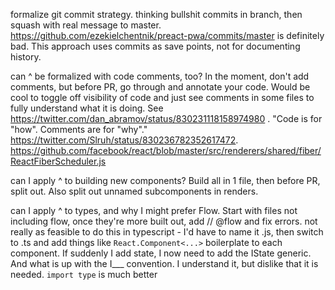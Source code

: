formalize git commit strategy. thinking bullshit commits in branch, then squash with real message to master. https://github.com/ezekielchentnik/preact-pwa/commits/master is definitely bad. This approach uses commits as save points, not for documenting history.

can ^ be formalized with code comments, too? In the moment, don't add comments, but before PR, go through and annotate your code. Would be cool to toggle off visibility of code and just see comments in some files to fully understand what it is doing. See https://twitter.com/dan_abramov/status/830231118158974980 . "Code is for "how". Comments are for "why"." https://twitter.com/Slruh/status/830236782352617472. https://github.com/facebook/react/blob/master/src/renderers/shared/fiber/ReactFiberScheduler.js

can I apply ^ to building new components? Build all in 1 file, then before PR, split out. Also split out unnamed subcomponents in renders.

can I apply ^ to types, and why I might prefer Flow. Start with files not including flow, once they're more built out, add // @flow and fix errors. not really as feasible to do this in typescript - I'd have to name it .js, then switch to .ts and add things like `React.Component<...>` boilerplate to each component. If suddenly I add state, I now need to add the IState generic. And what is up with the I___ convention. I understand it, but dislike that it is needed. `import type` is much better
